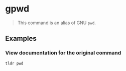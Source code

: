# gpwd

> This command is an alias of GNU `pwd`.

## Examples

### View documentation for the original command

```bash
tldr pwd
```
